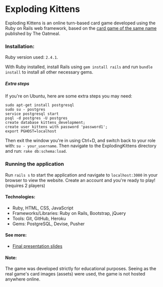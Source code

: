 # Exploding Kittens

Exploding Kittens is an online turn-based card game developed using
the Ruby on Rails web framework, based on the [card game of the same
name](https://explodingkittens.com) published by The Oatmeal.

### Installation:
Ruby version used: `2.4.1`.

With Ruby installed, install Rails using `gem install rails`
and run `bundle install` to install all other necessary gems.

##### Extra steps
If you're on Ubuntu, here are some extra steps you may need:
```
sudo apt-get install postgresql
sudo su - postgres
service postgresql start
psql -d postgres -U postgres
create database kittens_development;
create user kittens with password 'password1';
export PGHOST=localhost
```
Then exit the window you're in using Ctrl+D, and switch back to your role with: `su - your_username`.
Then navigate to the ExplodingKittens directory and run: `rake db:schema:load`.

### Running the application
Run `rails s` to start the application and navigate to
`localhost:3000` in your browser to view the website.
Create an account and you're ready to play! (requires 2 players)

#### Technologies:
* Ruby, HTML, CSS, JavaScript
* Frameworks/Libraries: Ruby on Rails, Bootstrap, jQuery
* Tools: Git, GitHub, Heroku
* Gems: PostgreSQL, Devise, Pusher

#### See more:
* [Final presentation slides](https://goo.gl/uqdOK1)

#### Note:
The game was developed strictly for educational purposes.
Seeing as the real game's card images (assets) were used,
the game is not hosted anywhere online.
